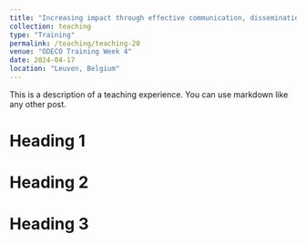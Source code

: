 ```yaml
---
title: "Increasing impact through effective communication, dissemination and exploitation"
collection: teaching
type: "Training"
permalink: /teaching/teaching-20
venue: "ODECO Training Week 4"
date: 2024-04-17
location: "Leuven, Belgium"
---
```


This is a description of a teaching experience. You can use markdown like any other post.

Heading 1
======

Heading 2
======

Heading 3
======
